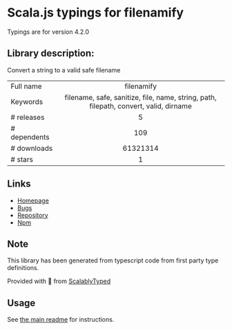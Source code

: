 
# Scala.js typings for filenamify

Typings are for version 4.2.0

## Library description:
Convert a string to a valid safe filename

|                    |                 |
| ------------------ | :-------------: |
| Full name          | filenamify |
| Keywords           | filename, safe, sanitize, file, name, string, path, filepath, convert, valid, dirname |
| # releases         | 5 |
| # dependents       | 109 |
| # downloads        | 61321314 |
| # stars            | 1 |

## Links
- [Homepage](https://github.com/sindresorhus/filenamify#readme)
- [Bugs](https://github.com/sindresorhus/filenamify/issues)
- [Repository](https://github.com/sindresorhus/filenamify)
- [Npm](https://www.npmjs.com/package/filenamify)
    


## Note
This library has been generated from typescript code from first party type definitions.

Provided with :purple_heart: from [ScalablyTyped](https://github.com/oyvindberg/ScalablyTyped)

## Usage
See [the main readme](../../readme.md) for instructions.


